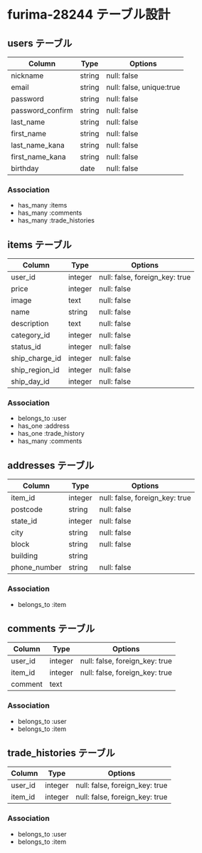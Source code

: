# furima-28244 テーブル設計

## users テーブル

| Column           | Type   | Options     |
| ---------------- | ------ | ----------- |
| nickname         | string | null: false |
| email            | string | null: false, unique:true |
| password         | string | null: false |
| password_confirm | string | null: false |
| last_name        | string | null: false |
| first_name       | string | null: false |
| last_name_kana   | string | null: false |
| first_name_kana  | string | null: false |
| birthday         | date   | null: false |

### Association

- has_many :items
- has_many :comments
- has_many :trade_histories

## items テーブル

| Column         | Type    | Options     |
| -------------- | ------- | ----------- |
| user_id        | integer | null: false, foreign_key: true |
| price          | integer | null: false |
| image          | text    | null: false |
| name           | string  | null: false |
| description    | text    | null: false |
| category_id    | integer | null: false |
| status_id      | integer | null: false |
| ship_charge_id | integer | null: false |
| ship_region_id | integer | null: false |
| ship_day_id    | integer | null: false |

### Association

- belongs_to :user
- has_one :address
- has_one :trade_history
- has_many :comments

## addresses テーブル

| Column       | Type    | Options     |
| ------------ | ------- | ----------- |
| item_id      | integer | null: false, foreign_key: true |
| postcode     | string  | null: false |
| state_id     | integer | null: false |
| city         | string  | null: false |
| block        | string  | null: false |
| building     | string  |
| phone_number | string  | null: false |

### Association

- belongs_to :item

## comments テーブル

| Column  | Type    | Options                        |
| ------- | ------- | ------------------------------ |
| user_id | integer | null: false, foreign_key: true |
| item_id | integer | null: false, foreign_key: true |
| comment | text    |

### Association

- belongs_to :user
- belongs_to :item

## trade_histories テーブル

| Column  | Type    | Options                        |
| ------- | ------- | ------------------------------ |
| user_id | integer | null: false, foreign_key: true |
| item_id | integer | null: false, foreign_key: true |

### Association

- belongs_to :user
- belongs_to :item